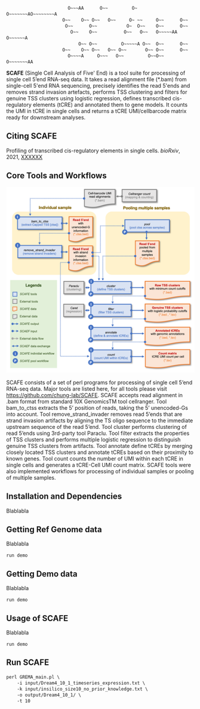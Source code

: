 
 ```shell
                        O~~~AA      O~~         O~       O~~~~~~~AO~~~~~~~~A
                      O~~    O~~ O~~   O~~     O~ ~~     O~~      O~~       
                       O~~      O~~           O~  O~~    O~~      O~~       
                         O~~    O~~          O~~   O~~   O~~~~~AA O~~~~~~A  
                            O~~ O~~         O~~~~~A O~~  O~~      O~~       
                      O~~    O~~ O~~   O~~ O~~       O~~ O~~      O~~       
                        O~~~~A     O~~~   O~~         O~~O~~      O~~~~~~~AA
 ```

**SCAFE** (Single Cell Analysis of Five' End) is a tool suite for processing of single cell 5’end RNA-seq data. It takes a read alignment file (*.bam) from single-cell 5'end RNA sequencing, precisely identifies the read 5'ends and removes strand invasion artefacts, performs TSS clustering and filters for genuine TSS clusters using logistic regression, defines transcribed cis-regulatory elements (tCRE) and annotated them to gene models. It counts the UMI in tCRE in single cells and returns a tCRE UMI/cellbarcode matrix ready for downstream analyses. 

## Citing SCAFE

Profiling of transcribed cis-regulatory elements in single cells. _bioRxiv_, 2021, [XXXXXX](https://XXXXXXXXXX/)

## Core Tools and Workflows
<div style="text-align:center"><img src="img/flowchart.png?" width="640"></div>

SCAFE consists of a set of perl programs for processing of single cell 5’end RNA-seq data. Major tools are listed here, for all tools please visit https://github.com/chung-lab/SCAFE. SCAFE accepts read alignment in .bam format from standard 10X GenomicsTM tool cellranger. Tool bam_to_ctss extracts the 5’ position of reads, taking the 5’ unencoded-Gs into account. Tool remove_strand_invader removes read 5’ends that are strand invasion artifacts by aligning the TS oligo sequence to the immediate upstream sequence of the read 5’end. Tool cluster performs clustering of read 5’ends using 3rd-party tool Paraclu. Tool filter extracts the properties of TSS clusters and performs multiple logistic regression to distinguish genuine TSS clusters from artifacts. Tool annotate define tCREs by merging closely located TSS clusters and annotate tCREs based on their proximity to known genes. Tool count counts the number of UMI within each tCRE in single cells and generates a tCRE-Cell UMI count matrix. SCAFE tools were also implemented workflows for processing of individual samples or pooling of multiple samples.

## Installation and Dependencies

Blablabla

## Getting Ref Genome data
Blablabla

 ```shell
run demo
 ```
## Getting Demo data
Blablabla

 ```shell
run demo
 ```

## Usage of SCAFE
Blablabla

 ```shell
run demo
 ```

## Run SCAFE

```shell
perl GREMA_main.pl \
    -i input/Dream4_10_1_timeseries_expression.txt \
    -k input/insilico_size10_no_prior_knowledge.txt \
    -o output/Dream4_10_1/ \
    -t 10
```

